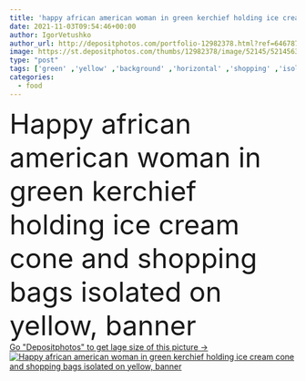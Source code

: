 ```yaml
---
title: 'happy african american woman in green kerchief holding ice cream cone and shopping bags isolated on yellow, banner'
date: 2021-11-03T09:54:46+00:00
author: IgorVetushko
author_url: http://depositphotos.com/portfolio-12982378.html?ref=64678756
image: https://st.depositphotos.com/thumbs/12982378/image/52145/521456320/api_thumb_450.jpg?forcejpeg=true
type: "post"
tags: ['green' ,'yellow' ,'background' ,'horizontal' ,'shopping' ,'isolated' ,'beautiful' ,'happy' ,'bright' ,'customer' ,'season' ,'smiling' ,'summer' ,'cheerful' ,'food' ,'tasty' ,'delicious' ,'sweet' ,'dessert' ,'brunette' ,'crop' ,'banner' ,'emotion' ,'hold' ,'woman' ,'cone' ,'accessories' ,'curly' ,'joyful' ,'dairy' ,'attractive' ,'refreshing' ,'earring' ,'shopaholic' ,'purchases' ,'bandana' ,'kerchief' ,'copy space' ,'one person' ,'Studio Shot' ,'young adult' ,'black woman' ,'african american' ,'shopping bags' ,'ice cream' ,'look at camera' ,'website header' ]
categories: 
  - food
---
```

<div aling="center">
            <font size="60"> Happy african american woman in green kerchief holding ice cream cone and shopping bags isolated on yellow, banner</font>   
</div>
<div>
    <a href='https://depositphotos.com/521456320/stock-photo-happy-african-american-woman-green.html?ref=64678756' target=_blank > Go "Depositphotos" to get lage size of this picture ->
        <img href='https://depositphotos.com/521456320/stock-photo-happy-african-american-woman-green.html?ref=64678756' src='https://st.depositphotos.com/12982378/52145/i/950/depositphotos_521456320-stock-photo-happy-african-american-woman-green.jpg?forcejpeg=true' alt='Happy african american woman in green kerchief holding ice cream cone and shopping bags isolated on yellow, banner' >
    </a>
</div>
